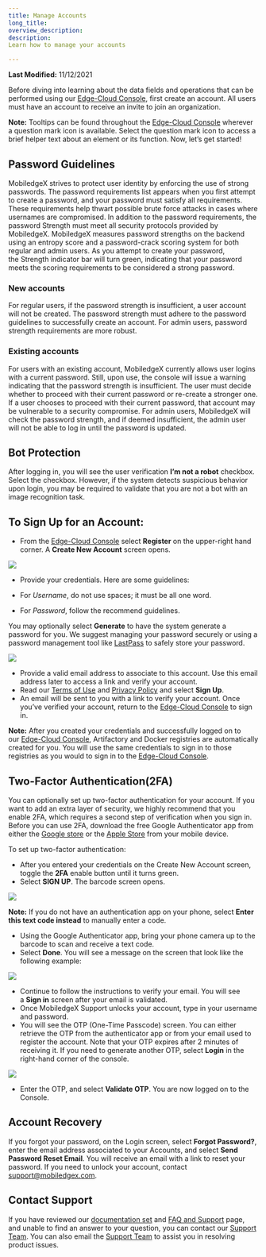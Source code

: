 ```yaml
---
title: Manage Accounts
long_title:
overview_description:
description:
Learn how to manage your accounts

---
```


**Last Modified:** 11/12/2021

Before diving into learning about the data fields and operations that can be performed using our [Edge-Cloud Console](https://console.mobiledgex.net/), first create an account. All users must have an account to receive an invite to join an organization.

**Note:** Tooltips can be found throughout the [Edge-Cloud Console](https://console.mobiledgex.net/) wherever a question mark icon is available. Select the question mark icon to access a brief helper text about an element or its function. Now, let’s get started!

## Password Guidelines

MobiledgeX strives to protect user identity by enforcing the use of strong passwords. The password requirements list appears when you first attempt to create a password, and your password must satisfy all requirements. These requirements help thwart possible brute force attacks in cases where usernames are compromised. In addition to the password requirements, the password Strength must meet all security protocols provided by MobiledgeX. MobiledgeX measures password strengths on the backend using an entropy score and a password-crack scoring system for both regular and admin users. As you attempt to create your password, the Strength indicator bar will turn green, indicating that your password meets the scoring requirements to be considered a strong password.

### New accounts

For regular users, if the password strength is insufficient, a user account will not be created. The password strength must adhere to the password guidelines to successfully create an account. For admin users, password strength requirements are more robust.

### Existing accounts

For users with an existing account, MobiledgeX currently allows user logins with a current password. Still, upon use, the console will issue a warning indicating that the password strength is insufficient. The user must decide whether to proceed with their current password or re-create a stronger one. If a user chooses to proceed with their current password, that account may be vulnerable to a security compromise. For admin users, MobiledgeX will check the password strength, and if deemed insufficient, the admin user will not be able to log in until the password is updated.

## Bot Protection

After logging in, you will see the user verification **I’m not a robot** checkbox. Select the checkbox. However, if the system detects suspicious behavior upon login, you may be required to validate that you are not a bot with an image recognition task.

## To Sign Up for an Account:


- From the [Edge-Cloud Console](https://console.mobiledgex.net/) select **Register** on the upper-right hand corner. A **Create New Account** screen opens.


![](/assets/account1.png "")


- Provide your credentials. Here are some guidelines:

- For *Username*, do not use spaces; it must be all one word.
- For *Password*, follow the recommend guidelines.

You may optionally select **Generate** to have the system generate a password for you. We suggest managing your password securely or using a password management tool like [LastPass](https://www.lastpass.com/) to safely store your password.


![](/assets/account2.png "")


- Provide a valid email address to associate to this account. Use this email address later to access a link and verify your account.
- Read our [Terms of Use](https://mobiledgex.com/terms-of-use) and [Privacy Policy](https://mobiledgex.com/privacy-policy) and select **Sign Up**.
- An email will be sent to you with a link to verify your account. Once you’ve verified your account, return to the [Edge-Cloud Console](https://console.mobiledgex.net/site1?pg=1) to sign in.


**Note:** After you created your credentials and successfully logged on to our [Edge-Cloud Console](https://console.mobiledgex.net/), Artifactory and Docker registries are automatically created for you. You will use the same credentials to sign in to those registries as you would to sign in to the [Edge-Cloud Console](https://console.mobiledgex.net/).

## Two-Factor Authentication(2FA)

You can optionally set up two-factor authentication for your account. If you want to add an extra layer of security, we highly recommend that you enable 2FA, which requires a second step of verification when you sign in. Before you can use 2FA, download the free Google Authenticator app from either the [Google store](https://play.google.com/store/apps/details?id=com.google.android.apps.authenticator2&hl=en_US&gl=US) or the [Apple Store](https://apps.apple.com/us/app/google-authenticator/id388497605) from your mobile device.

To set up two-factor authentication:

- After you entered your credentials on the Create New Account screen, toggle the **2FA** enable button until it turns green.
- Select **SIGN UP**. The barcode screen opens.


![](/assets/account3.png "")

**Note:** If you do not have an authentication app on your phone, select **Enter this text code instead** to manually enter a code.

- Using the Google Authenticator app, bring your phone camera up to the barcode to scan and receive a text code.
- Select **Done**. You will see a message on the screen that look like the following example:


![](/assets/account4.png "")


- Continue to follow the instructions to verify your email. You will see a **Sign in** screen after your email is validated.
- Once MobiledgeX Support unlocks your account, type in your username and password.
- You will see the OTP (One-Time Passcode) screen. You can either retrieve the OTP from the authenticator app or from your email used to register the account. Note that your OTP expires after 2 minutes of receiving it. If you need to generate another OTP, select **Login** in the right-hand corner of the console.


![](/assets/account5.png "")


- Enter the OTP, and select **Validate OTP**. You are now logged on to the Console.


## Account Recovery

If you forgot your password, on the Login screen, select **Forgot Password?**, enter the email address associated to your Accounts, and select **Send Password Reset Email**. You will receive an email with a link to reset your password. If you need to unlock your account, contact [support@mobiledgex.com](support@mobiledgex.com).

## Contact Support

If you have reviewed our [documentation set](https://developers.mobiledgex.com/) and [FAQ and Support](https://dev-publish.mobiledgex.com/support) page, and unable to find an answer to your question, you can contact our [Support Team](mailto:support@mobiledgex.com). You can also email the [Support Team](mailto:support@mobiledgex.com) to assist you in resolving product issues.

